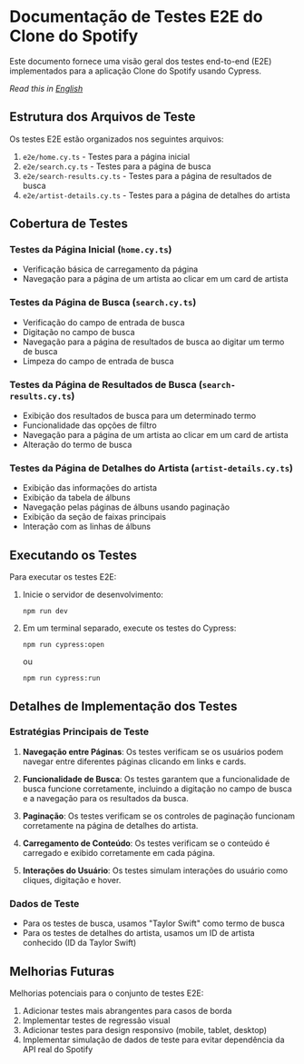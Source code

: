 # Documentação de Testes E2E do Clone do Spotify

Este documento fornece uma visão geral dos testes end-to-end (E2E) implementados para a aplicação Clone do Spotify usando Cypress.

*Read this in [English](e2e-test-documentation.md)*

## Estrutura dos Arquivos de Teste

Os testes E2E estão organizados nos seguintes arquivos:

1. `e2e/home.cy.ts` - Testes para a página inicial
2. `e2e/search.cy.ts` - Testes para a página de busca
3. `e2e/search-results.cy.ts` - Testes para a página de resultados de busca
4. `e2e/artist-details.cy.ts` - Testes para a página de detalhes do artista

## Cobertura de Testes

### Testes da Página Inicial (`home.cy.ts`)

- Verificação básica de carregamento da página
- Navegação para a página de um artista ao clicar em um card de artista

### Testes da Página de Busca (`search.cy.ts`)

- Verificação do campo de entrada de busca
- Digitação no campo de busca
- Navegação para a página de resultados de busca ao digitar um termo de busca
- Limpeza do campo de entrada de busca

### Testes da Página de Resultados de Busca (`search-results.cy.ts`)

- Exibição dos resultados de busca para um determinado termo
- Funcionalidade das opções de filtro
- Navegação para a página de um artista ao clicar em um card de artista
- Alteração do termo de busca

### Testes da Página de Detalhes do Artista (`artist-details.cy.ts`)

- Exibição das informações do artista
- Exibição da tabela de álbuns
- Navegação pelas páginas de álbuns usando paginação
- Exibição da seção de faixas principais
- Interação com as linhas de álbuns

## Executando os Testes

Para executar os testes E2E:

1. Inicie o servidor de desenvolvimento:
   ```
   npm run dev
   ```

2. Em um terminal separado, execute os testes do Cypress:
   ```
   npm run cypress:open
   ```
   ou
   ```
   npm run cypress:run
   ```

## Detalhes de Implementação dos Testes

### Estratégias Principais de Teste

1. **Navegação entre Páginas**: Os testes verificam se os usuários podem navegar entre diferentes páginas clicando em links e cards.

2. **Funcionalidade de Busca**: Os testes garantem que a funcionalidade de busca funcione corretamente, incluindo a digitação no campo de busca e a navegação para os resultados da busca.

3. **Paginação**: Os testes verificam se os controles de paginação funcionam corretamente na página de detalhes do artista.

4. **Carregamento de Conteúdo**: Os testes verificam se o conteúdo é carregado e exibido corretamente em cada página.

5. **Interações do Usuário**: Os testes simulam interações do usuário como cliques, digitação e hover.

### Dados de Teste

- Para os testes de busca, usamos "Taylor Swift" como termo de busca
- Para os testes de detalhes do artista, usamos um ID de artista conhecido (ID da Taylor Swift)

## Melhorias Futuras

Melhorias potenciais para o conjunto de testes E2E:

1. Adicionar testes mais abrangentes para casos de borda
2. Implementar testes de regressão visual
3. Adicionar testes para design responsivo (mobile, tablet, desktop)
4. Implementar simulação de dados de teste para evitar dependência da API real do Spotify